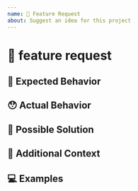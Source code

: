 ```yaml
---
name: 🙋 Feature Request
about: Suggest an idea for this project
---
```


<!---
Thanks for filing an issue 😄! Before you submit, please read the following:

Search open/closed issues before submitting since someone might have asked the same thing before!
-->

# 🙋 feature request
<!--- Provide a general summary of the issue here -->

## 🤔 Expected Behavior
<!--- Tell us how the feature should work -->

## 😯 Actual Behavior
<!--- Explain the difference from current behavior -->

## 💁 Possible Solution
<!--- Ideas how to implement this feature or a similar solution/workaround that already exists -->

## 🔦 Additional Context
<!--- How has this issue affected you? What are you trying to accomplish? -->
<!--- Providing context helps us come up with a solution that is most useful in the real world -->

## 💻 Examples
<!-- Examples help us understand the requested feature better -->